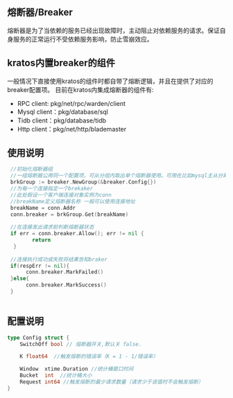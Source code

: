 ## 熔断器/Breaker
熔断器是为了当依赖的服务已经出现故障时，主动阻止对依赖服务的请求。保证自身服务的正常运行不受依赖服务影响，防止雪崩效应。

## kratos内置breaker的组件
一般情况下直接使用kratos的组件时都自带了熔断逻辑，并且在提供了对应的breaker配置项。
目前在kratos内集成熔断器的组件有:
- RPC client: pkg/net/rpc/warden/client
- Mysql client：pkg/database/sql
- Tidb client：pkg/database/tidb
- Http client：pkg/net/http/blademaster

## 使用说明
```go
 //初始化熔断器组
 //一组熔断器公用同一个配置项，可从分组内取出单个熔断器使用。可用在比如mysql主从分离等场景。
 brkGroup := breaker.NewGroup(&breaker.Config{}) 
 //为每一个连接指定一个brekaker
 //此处假设一个客户端连接对象实例为conn
 //breakName定义熔断器名称 一般可以使用连接地址
 breakName = conn.Addr
 conn.breaker = brkGroup.Get(breakName)
 
 //在连接发出请求前判断熔断器状态
 if err = conn.breaker.Allow(); err != nil {
		return
  }
 
 //连接执行成功或失败将结果告知braker
 if(respErr != nil){
      conn.breaker.MarkFailed()
 }else{
      conn.breaker.MarkSuccess()
 }
 
```

## 配置说明
```go
type Config struct {
	SwitchOff bool // 熔断器开关,默认关 false.

	K float64  //触发熔断的错误率（K = 1 - 1/错误率）

	Window  xtime.Duration //统计桶窗口时间
	Bucket  int  //统计桶大小
	Request int64 //触发熔断的最少请求数量（请求少于该值时不会触发熔断）
}
```

